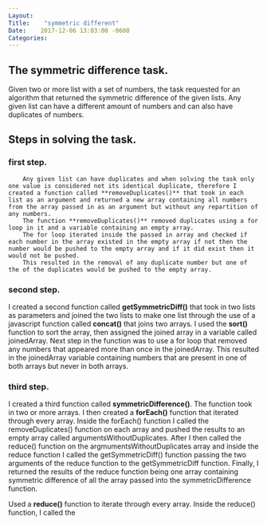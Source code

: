 ```yaml
---
Layout:    
Title:    "symmetric different"
Date:    2017-12-06 13:03:08 -0600
Categories:    
---
```


## The symmetric difference task.
Given two or more list with a set of numbers, the task requested for an algorithm that returned the symmetric difference of the given lists.
Any given list can have a different amount of numbers and can also have duplicates of numbers.

## Steps in solving the task.
   ### first step.
        Any given list can have duplicates and when solving the task only one value is considered not its identical duplicate, therefore I created a function called **removeDuplicates()** that took in each list as an argument and returned a new array containing all numbers from the array passed in as an argument but without any repartition of any numbers.
        The function **removeDuplicates()** removed duplicates using a for loop in it and a variable containing an empty array.
        The for loop iterated inside the passed in array and checked if each number in the array existed in the empty array if not then the number would be pushed to the empty array and if it did exist then it would not be pushed.
        This resulted in the removal of any duplicate number but one of the of the duplicates would be pushed to the empty array.
   ### second step.
   I created a second function called **getSymmetricDiff()** that took in two lists as parameters and joined the two lists to make one list through the use of a javascript function called **concat()** that joins two arrays.
   I used the **sort()** function to sort the array, then assigned the joined array in a variable called joinedArray.
   Next step in the function was to use a for loop that removed any numbers that appeared more than once in the joinedArray.
   This resulted in the joinedArray variable containing numbers that are present in one of both arrays but never in both arrays.

   ### third step.
   I created a third function called **symmetricDifference()**. The function took in two or more arrays.
   I then created a **forEach()** function that iterated through every array. Inside the forEach() function I called the removeDuplicates() function on each array and pushed the results to an empty array called argumentsWithoutDuplicates.
   After I then called the reduce() function on the argmumentsWithoutDuplicates array and inside the reduce function I called the getSymmetricDiff() function passing the two arguments of the reduce function to the getSymmetricDiff function.
   Finally, I returned the results of the reduce function being one array containing symmetric difference of all the array passed into the symmetricDifference function.

   
   Used a **reduce()** function to iterate through every array.
   Inside the reduce() function, I called the 